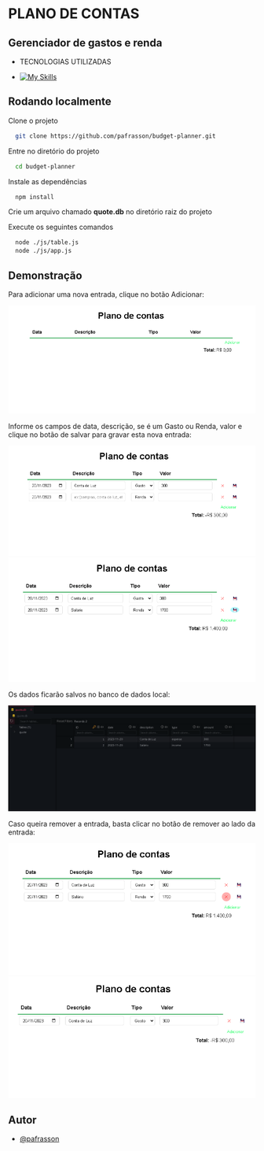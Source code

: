 # PLANO DE CONTAS

## Gerenciador de gastos e renda

- TECNOLOGIAS UTILIZADAS

- [![My Skills](https://skillicons.dev/icons?i=javascript,sqlite,nodejs&theme=)](https://skillicons.dev)

## Rodando localmente

Clone o projeto

```bash
  git clone https://github.com/pafrasson/budget-planner.git
```

Entre no diretório do projeto

```bash
  cd budget-planner
```

Instale as dependências

```bash
  npm install
```

Crie um arquivo chamado **quote.db** no diretório raiz do projeto

Execute os seguintes comandos

```bash
  node ./js/table.js
  node ./js/app.js
```
## Demonstração
Para adicionar uma nova entrada, clique no botão Adicionar:

<img src="/public/1.png">

Informe os campos de data, descrição, se é um Gasto ou Renda, valor e clique no botão de salvar para gravar esta nova entrada:

<img src="/public/2.png">
<img src="/public/3.png">

Os dados ficarão salvos no banco de dados local:

<img src="/public/4.png">

Caso queira remover a entrada, basta clicar no botão de remover ao lado da entrada:

<img src="/public/5.png">
<img src="/public/6.png">

## Autor

- [@pafrasson](https://www.github.com/pafrasson)